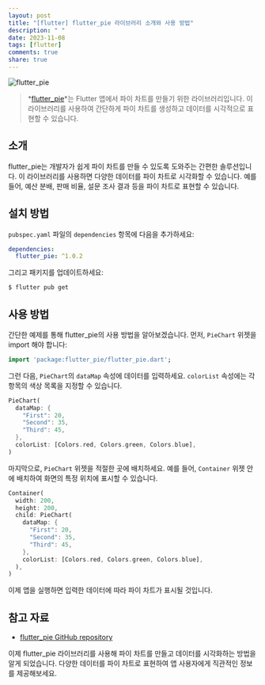 ```yaml
---
layout: post
title: "[flutter] flutter_pie 라이브러리 소개와 사용 방법"
description: " "
date: 2023-11-08
tags: [flutter]
comments: true
share: true
---
```


![flutter_pie](https://github.com/ZaneCui/flutter_pie/raw/master/example/assets/pie.gif)

> *[flutter_pie](https://github.com/ZaneCui/flutter_pie)*는 Flutter 앱에서 파이 차트를 만들기 위한 라이브러리입니다. 이 라이브러리를 사용하여 간단하게 파이 차트를 생성하고 데이터를 시각적으로 표현할 수 있습니다.

## 소개

flutter_pie는 개발자가 쉽게 파이 차트를 만들 수 있도록 도와주는 간편한 솔루션입니다. 이 라이브러리를 사용하면 다양한 데이터를 파이 차트로 시각화할 수 있습니다. 예를 들어, 예산 분배, 판매 비율, 설문 조사 결과 등을 파이 차트로 표현할 수 있습니다.

## 설치 방법

`pubspec.yaml` 파일의 `dependencies` 항목에 다음을 추가하세요:

```yaml
dependencies:
  flutter_pie: ^1.0.2
```

그리고 패키지를 업데이트하세요:

```bash
$ flutter pub get
```

## 사용 방법

간단한 예제를 통해 flutter_pie의 사용 방법을 알아보겠습니다. 먼저, `PieChart` 위젯을 import 해야 합니다:

```dart
import 'package:flutter_pie/flutter_pie.dart';
```

그런 다음, `PieChart`의 `dataMap` 속성에 데이터를 입력하세요. `colorList` 속성에는 각 항목의 색상 목록을 지정할 수 있습니다.

```dart
PieChart(
  dataMap: {
    "First": 20,
    "Second": 35,
    "Third": 45,
  },
  colorList: [Colors.red, Colors.green, Colors.blue],
)
```

마지막으로, `PieChart` 위젯을 적절한 곳에 배치하세요. 예를 들어, `Container` 위젯 안에 배치하여 화면의 특정 위치에 표시할 수 있습니다.

```dart
Container(
  width: 200,
  height: 200,
  child: PieChart(
    dataMap: {
      "First": 20,
      "Second": 35,
      "Third": 45,
    },
    colorList: [Colors.red, Colors.green, Colors.blue],
  ),
)
```

이제 앱을 실행하면 입력한 데이터에 따라 파이 차트가 표시될 것입니다.

## 참고 자료

- [flutter_pie GitHub repository](https://github.com/ZaneCui/flutter_pie)

이제 flutter_pie 라이브러리를 사용해 파이 차트를 만들고 데이터를 시각화하는 방법을 알게 되었습니다. 다양한 데이터를 파이 차트로 표현하여 앱 사용자에게 직관적인 정보를 제공해보세요.
